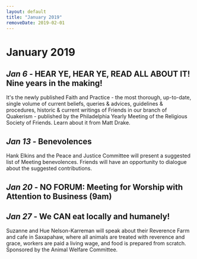 ```yaml
---
layout: default
title: "January 2019"
removeDate: 2019-02-01
---
```


# January 2019

## _Jan 6_ - HEAR YE, HEAR YE, READ ALL ABOUT IT! Nine years in the making!
It's the newly published Faith and Practice - the most thorough, up-to-date, single volume of current beliefs, queries & advices, guidelines & procedures, historic & current writings of Friends in our branch of Quakerism - published by the Philadelphia Yearly Meeting of the Religious Society of Friends. Learn about it from Matt Drake.

## _Jan 13_ - Benevolences
Hank Elkins and the Peace and Justice Committee will present a suggested list of Meeting benevolences. Friends will have an opportunity to dialogue about the suggested contributions.

## _Jan 20_ - NO FORUM: Meeting for Worship with Attention to Business (9am)

## _Jan 27_ - We CAN eat locally and humanely!
Suzanne and Hue Nelson-Karreman will speak about their Reverence Farm and cafe in Saxapahaw, where all animals are treated with reverence and grace, workers are paid a living wage, and food is prepared from scratch. Sponsored by the Animal Welfare Committee.
